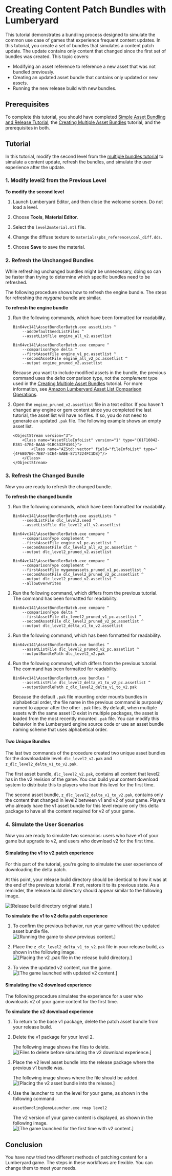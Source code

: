 # Creating Content Patch Bundles with Lumberyard<a name="asset-bundler-tutorial-content-patches"></a>

This tutorial demonstrates a bundling process designed to simulate the common use case of games that experience frequent content updates\. In this tutorial, you create a set of bundles that simulates a content patch update\. The update contains only content that changed since the first set of bundles was created\. This topic covers:
+ Modifying an asset reference to reference a new asset that was not bundled previously\.
+ Creating an updated asset bundle that contains only updated or new assets\.
+ Running the new release build with new bundles\.

## Prerequisites<a name="asset-bundler-tutorial-content-patches-prerequisites"></a>

To complete this tutorial, you should have completed [Simple Asset Bundling and Release Tutorial](asset-bundler-tutorial-simple.md), the [Creating Multiple Asset Bundles](asset-bundler-tutorial-multiple-bundles.md) tutorial, and the prerequisites in both\.

## Tutorial<a name="asset-bundler-tutorial-content-patches-tutorial"></a>

In this tutorial, modify the second level from the [multiple bundles tutorial](asset-bundler-tutorial-multiple-bundles.md) to simulate a content update, refresh the bundles, and simulate the user experience after the update\.

### 1\. Modify level2 from the Previous Level<a name="asset-bundler-tutorial-content-patches-modify-level2-from-the-previous-level"></a>

**To modify the second level**

1. Launch Lumberyard Editor, and then close the welcome screen\. Do not load a level\.

1. Choose **Tools**, **Material Editor**\.

1. Select the `level2material.mtl` file\.

1. Change the diffuse texture to `materials\pbs_reference\coal_diff.dds`\.

1. Choose **Save** to save the material\.

### 2\. Refresh the Unchanged Bundles<a name="asset-bundler-tutorial-content-patches-refresh-the-unchanged-bundles"></a>

While refreshing unchanged bundles might be unnecessary, doing so can be faster than trying to determine which specific bundles need to be refreshed\.

The following procedure shows how to refresh the engine bundle\. The steps for refreshing the *mygame* bundle are similar\.

**To refresh the engine bundle**

1. Run the following commands, which have been formatted for readability\.

   ```
   Bin64vc141\AssetBundlerBatch.exe assetLists ^
       --addDefaultSeedListFiles ^
       --assetListFile engine_all_v2.assetlist
   ```

   ```
   Bin64vc141\AssetBundlerBatch.exe compare ^
       --comparisonType delta ^
       --firstAssetFile engine_v1_pc.assetlist ^
       --secondAssetFile engine_all_v2_pc.assetlist ^
       --output engine_pruned_v2.assetlist
   ```

   Because you want to include modified assets in the bundle, the previous command uses the *delta* comparison type, not the *complement* type used in the [Creating Multiple Asset Bundles](asset-bundler-tutorial-multiple-bundles.md) tutorial\. For more information, see [Amazon Lumberyard Asset List Comparison Operations](asset-bundler-list-operations.md)\.

1. Open the `engine_pruned_v2.assetlist` file in a text editor\. If you haven't changed any engine or gem content since you completed the last tutorial, the asset list will have no files\. If so, you do not need to generate an updated `.pak` file\. The following example shows an empty asset list\.

   ```
   <ObjectStream version="3">
       <Class name="AssetFileInfoList" version="1" type="{61F16042-E381-47E4-8AAA-91BC532F4101}">
           <Class name="AZStd::vector" field="fileInfoList" type="{4F6B07E0-7EB7-5CE4-AABE-8717224FC1DB}"/>
       </Class>
   </ObjectStream>
   ```

### 3\. Refresh the Changed Bundle<a name="asset-bundler-tutorial-content-patches-refresh-the-changed-bundle"></a>

Now you are ready to refresh the changed bundle\.

**To refresh the changed bundle**

1. Run the following commands, which have been formatted for readability\.

   ```
   Bin64vc141\AssetBundlerBatch.exe assetLists ^
       --seedListFile dlc_level2.seed ^
       --assetListFile dlc_level2_all_v2.assetlist
   ```

   ```
   Bin64vc141\AssetBundlerBatch.exe compare ^
       --comparisonType complement ^
       --firstAssetFile engine_v1_pc.assetlist ^
       --secondAssetFile dlc_level2_all_v2_pc.assetlist ^
       --output dlc_level2_pruned_v2.assetlist
   ```

   ```
   Bin64vc141\AssetBundlerBatch.exe compare ^
       --comparisonType complement ^ 
       --firstAssetFile mygameassets_pruned_v1_pc.assetlist ^
       --secondAssetFile dlc_level2_pruned_v2_pc.assetlist ^
       --output dlc_level2_pruned_v2.assetlist ^
       --allowOverwrites
   ```

1. Run the following command, which differs from the previous tutorial\. The command has been formatted for readability\.

   ```
   Bin64vc141\AssetBundlerBatch.exe compare ^
       --comparisonType delta ^
       --firstAssetFile dlc_level2_pruned_v1_pc.assetlist ^
       --secondAssetFile dlc_level2_pruned_v2_pc.assetlist ^
       --output dlc_level2_delta_v1_to_v2.assetlist
   ```

1. Run the following command, which has been formatted for readability\.

   ```
   Bin64vc141\AssetBundlerBatch.exe bundles ^
       --assetListFile dlc_level2_pruned_v2_pc.assetlist ^
       --outputBundlePath dlc_level2_v2.pak
   ```

1. Run the following command, which differs from the previous tutorial\. The command has been formatted for readability\.

   ```
   Bin64vc141\AssetBundlerBatch.exe bundles ^
       --assetListFile dlc_level2_delta_v1_to_v2_pc.assetlist ^
       --outputBundlePath z_dlc_level2_delta_v1_to_v2.pak
   ```

   Because the default `.pak` file mounting order mounts bundles in alphabetical order, the file name in the previous command is purposely named to appear after the other `.pak` files\. By default, when multiple assets with the same asset ID exist in multiple packages, the asset is loaded from the most recently mounted `.pak` file\. You can modify this behavior in the Lumberyard engine source code or use an asset bundle naming scheme that uses alphabetical order\.

#### Two Unique Bundles<a name="asset-bundler-tutorial-content-patches-two-unique-bundles"></a>

The last two commands of the procedure created two unique asset bundles for the downloadable level: `dlc_level2_v2.pak` and `z_dlc_level2_delta_v1_to_v2.pak`\.

The first asset bundle, `dlc_level2_v2.pak`, contains all content that level2 has in the v2 revision of the game\. You can build your content download system to distribute this to players who load this level for the first time\.

The second asset bundle, `z_dlc_level2_delta_v1_to_v2.pak`, contains only the content that changed in level2 between v1 and v2 of your game\. Players who already have the v1 asset bundle for this level require only this delta package to have all the content required for v2 of your game\.

### 4\. Simulate the User Scenarios<a name="asset-bundler-tutorial-content-patches-simulate-the-user-scenarios"></a>

Now you are ready to simulate two scenarios: users who have v1 of your game but upgrade to v2, and users who download v2 for the first time\.

#### Simulating the v1 to v2 patch experience<a name="asset-bundler-tutorial-content-patches-simulating-the-v1-to-v2-patch-experience"></a>

For this part of the tutorial, you're going to simulate the user experience of downloading the delta patch\.

At this point, your release build directory should be identical to how it was at the end of the previous tutorial\. If not, restore it to its previous state\. As a reminder, the release build directory should appear similar to the following image\.

![\[Release build directory original state.\]](http://docs.aws.amazon.com/lumberyard/latest/userguide/images/assetbundler/asset-bundler-tutorial-content-patches-1.png)

**To simulate the v1 to v2 delta patch experience**

1. To confirm the previous behavior, run your game without the updated asset bundle file\.  
![\[Running the game to show previous content.\]](http://docs.aws.amazon.com/lumberyard/latest/userguide/images/assetbundler/asset-bundler-tutorial-content-patches-2.png)

1. Place the `z_dlc_level2_delta_v1_to_v2.pak` file in your release build, as shown in the following image\.  
![\[Placing the v2 .pak file in the release build directory.\]](http://docs.aws.amazon.com/lumberyard/latest/userguide/images/assetbundler/asset-bundler-tutorial-content-patches-3.png)

1. To view the updated v2 content, run the game\.  
![\[The game launched with updated v2 content.\]](http://docs.aws.amazon.com/lumberyard/latest/userguide/images/assetbundler/asset-bundler-tutorial-content-patches-4.png)

#### Simulating the v2 download experience<a name="asset-bundler-tutorial-content-patches-simulating-the-v2-download-experience"></a>

The following procedure simulates the experience for a user who downloads v2 of your game content for the first time\.

**To simulate the v2 download experience**

1. To return to the base v1 package, delete the patch asset bundle from your release build\.

1. Delete the v1 package for your level 2\.

   The following image shows the files to delete\.  
![\[Files to delete before simulating the v2 download experience.\]](http://docs.aws.amazon.com/lumberyard/latest/userguide/images/assetbundler/asset-bundler-tutorial-content-patches-5.png)

1. Place the v2 level asset bundle into the release package where the previous v1 bundle was\.

   The following image shows where the file should be added\.  
![\[Placing the v2 asset bundle into the release.\]](http://docs.aws.amazon.com/lumberyard/latest/userguide/images/assetbundler/asset-bundler-tutorial-content-patches-6.png)

1. Use the launcher to run the level for your game, as shown in the following command\.

   ```
   AssetBundlingDemoLauncher.exe +map level2
   ```

   The v2 version of your game content is displayed, as shown in the following image\.  
![\[The game launched for the first time with v2 content.\]](http://docs.aws.amazon.com/lumberyard/latest/userguide/images/assetbundler/asset-bundler-tutorial-content-patches-7.png)

## Conclusion<a name="asset-bundler-tutorial-content-patches-conclusion"></a>

You have now tried two different methods of patching content for a Lumberyard game\. The steps in these workflows are flexible\. You can change them to meet your needs\.